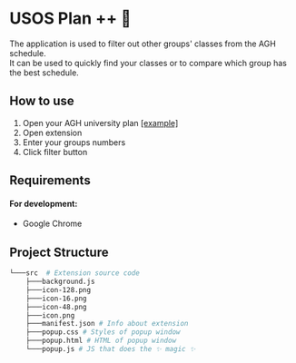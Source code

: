 # USOS Plan ++ 📅

The application is used to filter out other groups' classes from the AGH schedule.  
It can be used to quickly find your classes or to compare which group has the best schedule.

## How to use

1. Open your AGH university plan [[example]](https://web.usos.agh.edu.pl/kontroler.php?_action=katalog2/przedmioty/pokazPlanGrupyPrzedmiotow&grupa_kod=ISI_1S_sem_4&cdyd_kod=24%2F25-L)
2. Open extension
3. Enter your groups numbers
4. Click filter button

## Requirements
#### For development:
* Google Chrome

## Project Structure

```bash
└───src  # Extension source code
    ├───background.js
    ├───icon-128.png
    ├───icon-16.png
    ├───icon-48.png
    ├───icon.png
    ├───manifest.json # Info about extension
    ├───popup.css # Styles of popup window
    ├───popup.html # HTML of popup window
    └───popup.js # JS that does the ✨ magic ✨
```